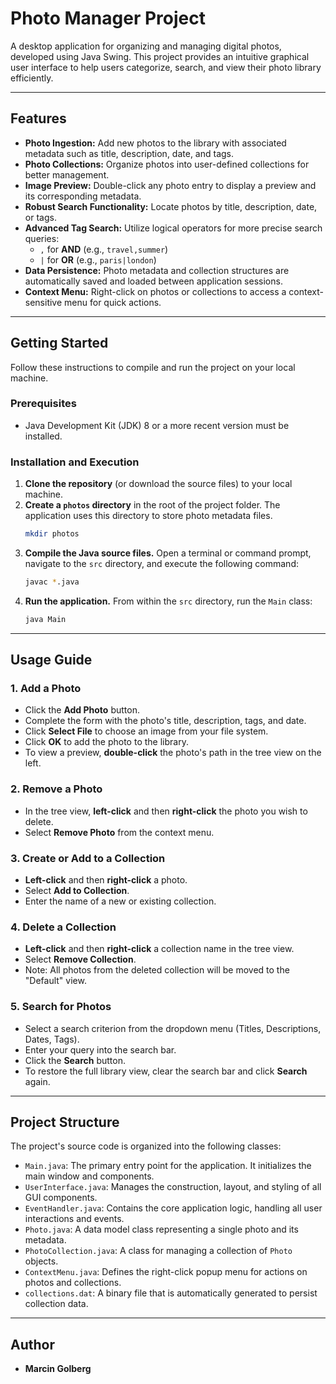 # Photo Manager Project

A desktop application for organizing and managing digital photos, developed using Java Swing. This project provides an intuitive graphical user interface to help users categorize, search, and view their photo library efficiently.



---

## Features

* **Photo Ingestion:** Add new photos to the library with associated metadata such as title, description, date, and tags.
* **Photo Collections:** Organize photos into user-defined collections for better management.
* **Image Preview:** Double-click any photo entry to display a preview and its corresponding metadata.
* **Robust Search Functionality:** Locate photos by title, description, date, or tags.
* **Advanced Tag Search:** Utilize logical operators for more precise search queries:
    * `,` for **AND** (e.g., `travel,summer`)
    * `|` for **OR** (e.g., `paris|london`)
* **Data Persistence:** Photo metadata and collection structures are automatically saved and loaded between application sessions.
* **Context Menu:** Right-click on photos or collections to access a context-sensitive menu for quick actions.

---

## Getting Started

Follow these instructions to compile and run the project on your local machine.

### Prerequisites

* Java Development Kit (JDK) 8 or a more recent version must be installed.

### Installation and Execution

1.  **Clone the repository** (or download the source files) to your local machine.
2.  **Create a `photos` directory** in the root of the project folder. The application uses this directory to store photo metadata files.
    ```bash
    mkdir photos
    ```
3.  **Compile the Java source files.** Open a terminal or command prompt, navigate to the `src` directory, and execute the following command:
    ```bash
    javac *.java
    ```
4.  **Run the application.** From within the `src` directory, run the `Main` class:
    ```bash
    java Main
    ```

---

## Usage Guide

### 1. Add a Photo
* Click the **Add Photo** button.
* Complete the form with the photo's title, description, tags, and date.
* Click **Select File** to choose an image from your file system.
* Click **OK** to add the photo to the library.
* To view a preview, **double-click** the photo's path in the tree view on the left.

### 2. Remove a Photo
* In the tree view, **left-click** and then **right-click** the photo you wish to delete.
* Select **Remove Photo** from the context menu.

### 3. Create or Add to a Collection
* **Left-click** and then **right-click** a photo.
* Select **Add to Collection**.
* Enter the name of a new or existing collection.

### 4. Delete a Collection
* **Left-click** and then **right-click** a collection name in the tree view.
* Select **Remove Collection**.
* Note: All photos from the deleted collection will be moved to the "Default" view.

### 5. Search for Photos
* Select a search criterion from the dropdown menu (Titles, Descriptions, Dates, Tags).
* Enter your query into the search bar.
* Click the **Search** button.
* To restore the full library view, clear the search bar and click **Search** again.

---

## Project Structure

The project's source code is organized into the following classes:

* `Main.java`: The primary entry point for the application. It initializes the main window and components.
* `UserInterface.java`: Manages the construction, layout, and styling of all GUI components.
* `EventHandler.java`: Contains the core application logic, handling all user interactions and events.
* `Photo.java`: A data model class representing a single photo and its metadata.
* `PhotoCollection.java`: A class for managing a collection of `Photo` objects.
* `ContextMenu.java`: Defines the right-click popup menu for actions on photos and collections.
* `collections.dat`: A binary file that is automatically generated to persist collection data.

---

## Author

* **Marcin Golberg**
